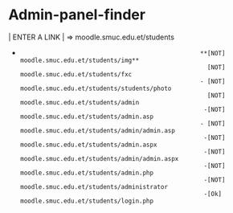 # Admin-panel-finder

   |   ENTER A LINK   |
=>  moodle.smuc.edu.et/students

-                                                       **[NOT] moodle.smuc.edu.et/students/img**
                                                          [NOT] moodle.smuc.edu.et/students/fxc
                                                        - [NOT] moodle.smuc.edu.et/students/students/photo
                                                          [NOT] moodle.smuc.edu.et/students/admin
                                                         -[NOT] moodle.smuc.edu.et/students/admin.asp
                                                        - [NOT] moodle.smuc.edu.et/students/admin/admin.asp
                                                         -[NOT] moodle.smuc.edu.et/students/admin.aspx
                                                         -[NOT] moodle.smuc.edu.et/students/admin/admin.aspx
                                                         -[NOT] moodle.smuc.edu.et/students/admin.php
                                                         -[NOT] moodle.smuc.edu.et/students/administrator
                                                         -[Ok] moodle.smuc.edu.et/students/login.php
